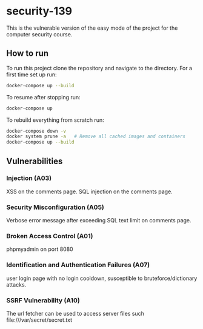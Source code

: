 # security-139
This is the vulnerable version of the easy mode of the project for the computer security course.

## How to run
To run this project clone the repository and navigate to the directory. For a first time set up run:
```bash
docker-compose up --build
```

To resume after stopping run:
```bash
docker-compose up
```

To rebuild everything from scratch run:
```bash
docker-compose down -v
docker system prune -a   # Remove all cached images and containers
docker-compose up --build
```

## Vulnerabilities

### Injection (A03)
XSS on the comments page.
SQL injection on the comments page.

### Security Misconfiguration (A05)
Verbose error message after exceeding SQL text limit on comments page.

### Broken Access Control (A01)
phpmyadmin on port 8080

### Identification and Authentication Failures (A07)
user login page with no login cooldown, susceptible to bruteforce/dictionary attacks.

### SSRF Vulnerability (A10)
The url fetcher can be used to access server files such file:///var/secret/secret.txt